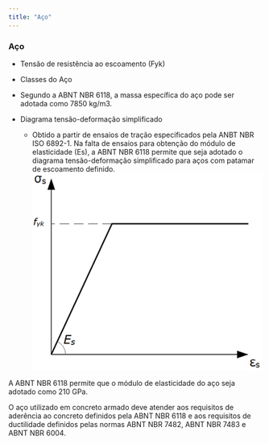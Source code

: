 ```yaml
---
title: "Aço"
---
```

### Aço
- Tensão de resistência ao escoamento (Fyk)

- Classes do Aço

- Segundo a ABNT NBR 6118, a massa específica do aço pode ser adotada como 7850 kg/m3.

- Diagrama tensão-deformação simplificado
    - Obtido a partir de ensaios de tração especificados pela ANBT NBR ISO 6892-1. Na falta de ensaios para obtenção do módulo de elasticidade (Es), a ABNT NBR 6118 permite que seja adotado o diagrama tensão-deformação simplificado para aços com patamar de escoamento definido.
    ![](../DiagramaTensaoDeformacaoSimplificado.png)

A ABNT NBR 6118 permite que o módulo de elasticidade do aço seja adotado como 210 GPa.

O aço utilizado em concreto armado deve atender aos requisitos de aderência ao concreto definidos pela ABNT NBR 6118 e aos requisitos de ductilidade definidos pelas normas ABNT NBR 7482, ABNT NBR 7483 e ABNT NBR 6004.
